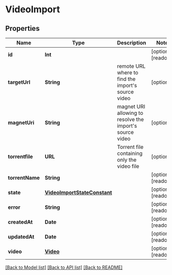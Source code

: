 # VideoImport

## Properties
Name | Type | Description | Notes
------------ | ------------- | ------------- | -------------
**id** | **Int** |  | [optional] [readonly] 
**targetUrl** | **String** | remote URL where to find the import&#39;s source video | [optional] 
**magnetUri** | **String** | magnet URI allowing to resolve the import&#39;s source video | [optional] 
**torrentfile** | **URL** | Torrent file containing only the video file | [optional] 
**torrentName** | **String** |  | [optional] [readonly] 
**state** | [**VideoImportStateConstant**](VideoImportStateConstant.md) |  | [optional] [readonly] 
**error** | **String** |  | [optional] [readonly] 
**createdAt** | **Date** |  | [optional] [readonly] 
**updatedAt** | **Date** |  | [optional] [readonly] 
**video** | [**Video**](Video.md) |  | [optional] [readonly] 

[[Back to Model list]](../README.md#documentation-for-models) [[Back to API list]](../README.md#documentation-for-api-endpoints) [[Back to README]](../README.md)


